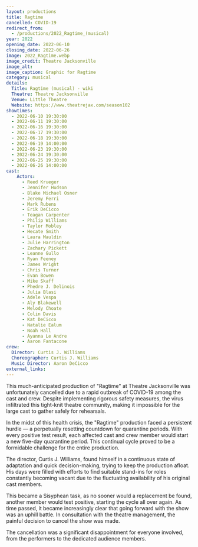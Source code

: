 ```yaml
---
layout: productions
title: Ragtime
cancelled: COVID-19
redirect_from:
  - /productions/2022_Ragtime_(musical)
year: 2022
opening_date: 2022-06-10
closing_date: 2022-06-26
image: 2022_Ragtime.webp
image_credit: Theatre Jacksonville
image_alt: 
image_caption: Graphic for Ragtime 
category: musical
details:
  Title: Ragtime (musical) - wiki
  Theatre: Theatre Jacksonville
  Venue: Little Theatre
  Website: https://www.theatrejax.com/season102
showtimes: 
  - 2022-06-10 19:30:00
  - 2022-06-11 19:30:00
  - 2022-06-16 19:30:00
  - 2022-06-17 19:30:00
  - 2022-06-18 19:30:00
  - 2022-06-19 14:00:00
  - 2022-06-23 19:30:00
  - 2022-06-24 19:30:00
  - 2022-06-25 19:30:00
  - 2022-06-26 14:00:00
cast:
    Actors: 
      - Reed Krueger
      - Jennifer Hudson
      - Blake Michael Osner
      - Jeremy Ferri
      - Mark Rubens
      - Erik DeCicco
      - Teagan Carpenter
      - Philip Williams
      - Taylor Mobley
      - Hecate Smith
      - Laura Mauldin
      - Julie Harrington
      - Zachary Pickett
      - Leanne Gullo
      - Ryan Feeney
      - James Wright
      - Chris Turner
      - Evan Bowen
      - Mike Skaff
      - Phedre J. Delinois
      - Julia Blasi
      - Adele Vespa
      - Aly Blakewell
      - Melody Choate
      - Colin Davis
      - Kat DeCicco
      - Natalie Ealum
      - Noah Hall
      - Ayanna Le Andre
      - Aaron Fantacone
crew:
  Director: Curtis J. Williams
  Choreographer: Curtis J. Williams
  Music Director: Aaron DeCicco
external_links:
---
```

This much-anticipated production of "Ragtime" at Theatre Jacksonville was unfortunately cancelled due to a rapid outbreak of COVID-19 among the cast and crew. Despite implementing rigorous safety measures, the virus infiltrated this tight-knit theatre community, making it impossible for the large cast to gather safely for rehearsals.

In the midst of this health crisis, the "Ragtime" production faced a persistent hurdle — a perpetually resetting countdown for quarantine periods. With every positive test result, each affected cast and crew member would start a new five-day quarantine period. This continual cycle proved to be a formidable challenge for the entire production.

The director, Curtis J. Williams, found himself in a continuous state of adaptation and quick decision-making, trying to keep the production afloat. His days were filled with efforts to find suitable stand-ins for roles constantly becoming vacant due to the fluctuating availability of his original cast members.

This became a Sisyphean task, as no sooner would a replacement be found, another member would test positive, starting the cycle all over again. As time passed, it became increasingly clear that going forward with the show was an uphill battle. In consultation with the theatre management, the painful decision to cancel the show was made.

The cancellation was a significant disappointment for everyone involved, from the performers to the dedicated audience members.